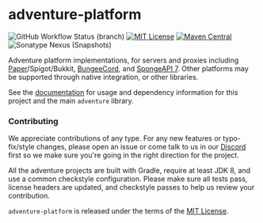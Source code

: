 # adventure-platform

![GitHub Workflow Status (branch)](https://img.shields.io/github/workflow/status/KyoriPowered/adventure-platform/build/master) [![MIT License](https://img.shields.io/badge/license-MIT-blue)](license.txt) [![Maven Central](https://img.shields.io/maven-central/v/net.kyori/adventure-platform-api?label=stable)](https://search.maven.org/search?q=g:net.kyori%20AND%20a:adventure*) ![Sonatype Nexus (Snapshots)](https://img.shields.io/nexus/s/net.kyori/adventure-platform-api?label=dev&server=https%3A%2F%2Foss.sonatype.org)

Adventure platform implementations, for servers and proxies including [Paper](https://papermc.io)/Spigot/Bukkit, [BungeeCord](https://www.spigotmc.org/go/bungeecord), and [SpongeAPI 7](https://spongepowered.org). Other platforms may be supported through native integration, or other libraries.

See the [documentation](https://docs.adventure.kyori.net/platform/) for usage and dependency information for this project and the main `adventure` library.

### Contributing

We appreciate contributions of any type. For any new features or typo-fix/style changes, please open an issue or come talk to us in our [Discord] first so we make sure you're going in the right direction for the project.

All the adventure projects are built with Gradle, require at least JDK 8, and use a common checkstyle configuration. Please make sure all tests pass, license headers are updated, and checkstyle passes to help us review your contribution.

`adventure-platform` is released under the terms of the [MIT License](license.txt).

[Discord]: https://discord.gg/MMfhJ8F
